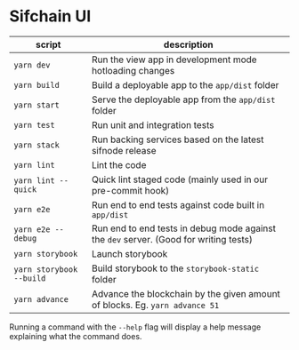 # Sifchain UI

| script                   | description                                                                           |
| ------------------------ | ------------------------------------------------------------------------------------- |
| `yarn dev`               | Run the view app in development mode hotloading changes                               |
| `yarn build`             | Build a deployable app to the `app/dist` folder                                       |
| `yarn start`             | Serve the deployable app from the `app/dist` folder                                   |
| `yarn test`              | Run unit and integration tests                                                        |
| `yarn stack`             | Run backing services based on the latest sifnode release                              |
| `yarn lint`              | Lint the code                                                                         |
| `yarn lint --quick`      | Quick lint staged code (mainly used in our pre-commit hook)                           |
| `yarn e2e`               | Run end to end tests against code built in `app/dist`                                 |
| `yarn e2e --debug`       | Run end to end tests in debug mode against the `dev` server. (Good for writing tests) |
| `yarn storybook`         | Launch storybook                                                                      |
| `yarn storybook --build` | Build storybook to the `storybook-static` folder                                      |
| `yarn advance`           | Advance the blockchain by the given amount of blocks. Eg. `yarn advance 51`           |

Running a command with the `--help` flag will display a help message explaining what the command does.
